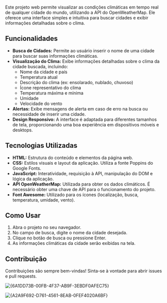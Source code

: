Este projeto web permite visualizar as condições climáticas em tempo real de qualquer cidade do mundo, utilizando a API do OpenWeatherMap. Ele oferece uma interface simples e intuitiva para buscar cidades e exibir informações detalhadas sobre o clima.

## Funcionalidades

*   **Busca de Cidades:** Permite ao usuário inserir o nome de uma cidade para buscar suas informações climáticas.
*   **Visualização do Clima:** Exibe informações detalhadas sobre o clima da cidade buscada, incluindo:
    *   Nome da cidade e país
    *   Temperatura atual
    *   Descrição do clima (ex: ensolarado, nublado, chuvoso)
    *   Ícone representativo do clima
    *   Temperatura máxima e mínima
    *   Umidade
    *   Velocidade do vento
*   **Alertas:** Exibe mensagens de alerta em caso de erro na busca ou necessidade de inserir uma cidade.
*   **Design Responsivo:** A interface é adaptada para diferentes tamanhos de tela, proporcionando uma boa experiência em dispositivos móveis e desktops.

## Tecnologias Utilizadas

*   **HTML:** Estrutura do conteúdo e elementos da página web.
*   **CSS:** Estilos visuais e layout da aplicação. Utiliza a fonte Poppins do Google Fonts.
*   **JavaScript:** Interatividade, requisição à API, manipulação do DOM e lógica da aplicação.
*   **API OpenWeatherMap:** Utilizada para obter os dados climáticos. É necessário obter uma chave de API para o funcionamento do projeto.
*   **Font Awesome:** Utilizado para os ícones (localização, busca, temperatura, umidade, vento).

## Como Usar

1.  Abra o projeto no seu navegador.
2.  No campo de busca, digite o nome da cidade desejada.
3.  Clique no botão de busca ou pressione Enter.
4.  As informações climáticas da cidade serão exibidas na tela.

## Contribuição

Contribuições são sempre bem-vindas! Sinta-se à vontade para abrir issues e pull requests.


![{6A1DD73B-00FB-4F37-AB9F-3EBDF0AFEC75}](https://github.com/user-attachments/assets/d0161aaa-1d43-4e07-8ce1-7e35dd08c6fe)

![{A2A9F692-D761-4561-8EAB-0FEF4020A6BF}](https://github.com/user-attachments/assets/1364a30d-3552-44ed-868e-ccc7a78b5aad)

